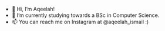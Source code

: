 - 👋 Hi, I’m Aqeelah!
- 🌱 I’m currently studying towards a BSc in Computer Science.
- 📫 You can reach me on Instagram at @aqeelah_ismail :)


